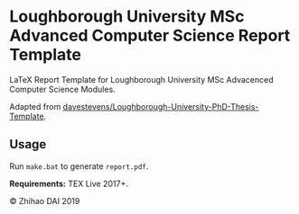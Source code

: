 # Loughborough University MSc Advanced Computer Science Report Template

LaTeX Report Template for Loughborough University MSc Advacenced Computer Science Modules.

Adapted from [davestevens/Loughborough-University-PhD-Thesis-Template](https://github.com/davestevens/Loughborough-University-PhD-Thesis-Template).

## Usage

Run `make.bat` to generate `report.pdf`.

**Requirements:** TEX Live 2017+.



© Zhihao DAI 2019

